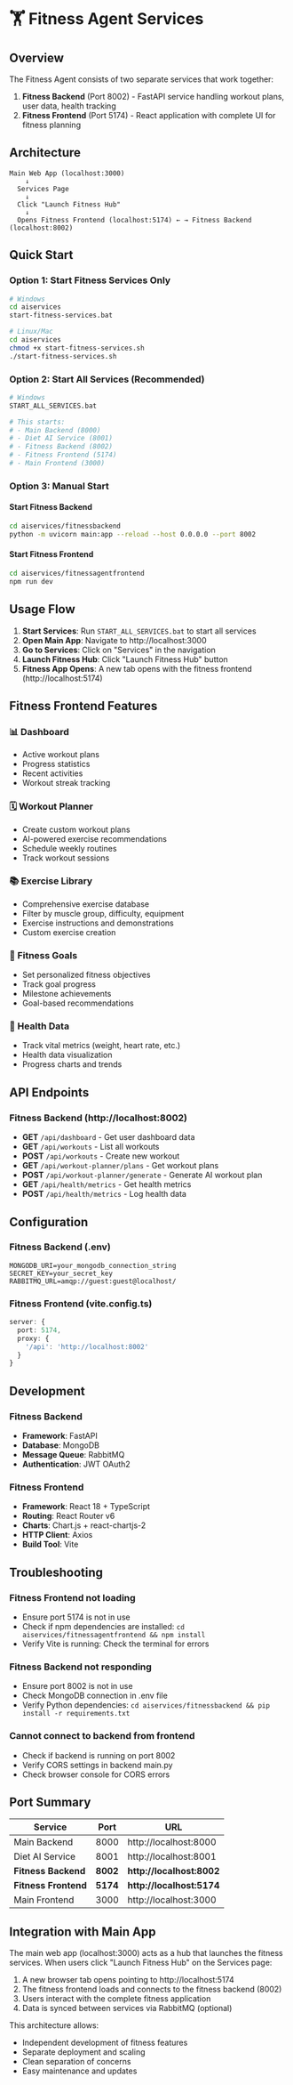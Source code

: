 # 🏋️ Fitness Agent Services

## Overview
The Fitness Agent consists of two separate services that work together:

1. **Fitness Backend** (Port 8002) - FastAPI service handling workout plans, user data, health tracking
2. **Fitness Frontend** (Port 5174) - React application with complete UI for fitness planning

## Architecture

```
Main Web App (localhost:3000)
    ↓
  Services Page
    ↓
  Click "Launch Fitness Hub"
    ↓
  Opens Fitness Frontend (localhost:5174) ← → Fitness Backend (localhost:8002)
```

## Quick Start

### Option 1: Start Fitness Services Only
```bash
# Windows
cd aiservices
start-fitness-services.bat

# Linux/Mac
cd aiservices
chmod +x start-fitness-services.sh
./start-fitness-services.sh
```

### Option 2: Start All Services (Recommended)
```bash
# Windows
START_ALL_SERVICES.bat

# This starts:
# - Main Backend (8000)
# - Diet AI Service (8001)
# - Fitness Backend (8002)
# - Fitness Frontend (5174)
# - Main Frontend (3000)
```

### Option 3: Manual Start

#### Start Fitness Backend
```bash
cd aiservices/fitnessbackend
python -m uvicorn main:app --reload --host 0.0.0.0 --port 8002
```

#### Start Fitness Frontend
```bash
cd aiservices/fitnessagentfrontend
npm run dev
```

## Usage Flow

1. **Start Services**: Run `START_ALL_SERVICES.bat` to start all services
2. **Open Main App**: Navigate to http://localhost:3000
3. **Go to Services**: Click on "Services" in the navigation
4. **Launch Fitness Hub**: Click "Launch Fitness Hub" button
5. **Fitness App Opens**: A new tab opens with the fitness frontend (http://localhost:5174)

## Fitness Frontend Features

### 📊 Dashboard
- Active workout plans
- Progress statistics
- Recent activities
- Workout streak tracking

### 🗓️ Workout Planner
- Create custom workout plans
- AI-powered exercise recommendations
- Schedule weekly routines
- Track workout sessions

### 📚 Exercise Library
- Comprehensive exercise database
- Filter by muscle group, difficulty, equipment
- Exercise instructions and demonstrations
- Custom exercise creation

### 🎯 Fitness Goals
- Set personalized fitness objectives
- Track goal progress
- Milestone achievements
- Goal-based recommendations

### 💓 Health Data
- Track vital metrics (weight, heart rate, etc.)
- Health data visualization
- Progress charts and trends

## API Endpoints

### Fitness Backend (http://localhost:8002)

- **GET** `/api/dashboard` - Get user dashboard data
- **GET** `/api/workouts` - List all workouts
- **POST** `/api/workouts` - Create new workout
- **GET** `/api/workout-planner/plans` - Get workout plans
- **POST** `/api/workout-planner/generate` - Generate AI workout plan
- **GET** `/api/health/metrics` - Get health metrics
- **POST** `/api/health/metrics` - Log health data

## Configuration

### Fitness Backend (.env)
```env
MONGODB_URI=your_mongodb_connection_string
SECRET_KEY=your_secret_key
RABBITMQ_URL=amqp://guest:guest@localhost/
```

### Fitness Frontend (vite.config.ts)
```typescript
server: {
  port: 5174,
  proxy: {
    '/api': 'http://localhost:8002'
  }
}
```

## Development

### Fitness Backend
- **Framework**: FastAPI
- **Database**: MongoDB
- **Message Queue**: RabbitMQ
- **Authentication**: JWT OAuth2

### Fitness Frontend
- **Framework**: React 18 + TypeScript
- **Routing**: React Router v6
- **Charts**: Chart.js + react-chartjs-2
- **HTTP Client**: Axios
- **Build Tool**: Vite

## Troubleshooting

### Fitness Frontend not loading
- Ensure port 5174 is not in use
- Check if npm dependencies are installed: `cd aiservices/fitnessagentfrontend && npm install`
- Verify Vite is running: Check the terminal for errors

### Fitness Backend not responding
- Ensure port 8002 is not in use
- Check MongoDB connection in .env file
- Verify Python dependencies: `cd aiservices/fitnessbackend && pip install -r requirements.txt`

### Cannot connect to backend from frontend
- Check if backend is running on port 8002
- Verify CORS settings in backend main.py
- Check browser console for CORS errors

## Port Summary

| Service | Port | URL |
|---------|------|-----|
| Main Backend | 8000 | http://localhost:8000 |
| Diet AI Service | 8001 | http://localhost:8001 |
| **Fitness Backend** | **8002** | **http://localhost:8002** |
| **Fitness Frontend** | **5174** | **http://localhost:5174** |
| Main Frontend | 3000 | http://localhost:3000 |

## Integration with Main App

The main web app (localhost:3000) acts as a hub that launches the fitness services. When users click "Launch Fitness Hub" on the Services page:

1. A new browser tab opens pointing to http://localhost:5174
2. The fitness frontend loads and connects to the fitness backend (8002)
3. Users interact with the complete fitness application
4. Data is synced between services via RabbitMQ (optional)

This architecture allows:
- Independent development of fitness features
- Separate deployment and scaling
- Clean separation of concerns
- Easy maintenance and updates
